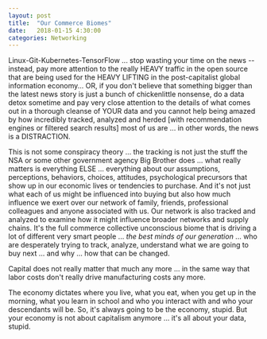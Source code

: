 ```yaml
---
layout: post
title:  "Our Commerce Biomes"
date:   2018-01-15 4:30:00
categories: Networking
---
```


Linux-Git-Kubernetes-TensorFlow ... stop wasting your time on the news -- instead, pay more attention to the really HEAVY traffic in the open source that are being used for the HEAVY LIFTING in the post-capitalist global information economy... OR, if you don't believe that something bigger than the latest news story is just a bunch of chickenlittle nonsense, do a data detox sometime and pay very close attention to the details of what comes out in a thorough cleanse of YOUR data and you cannot help being amazed by how incredibly tracked, analyzed and herded [with recommendation engines or filtered search results] most of us are ... in other words, the news is a DISTRACTION.  

This is not some conspiracy theory ... the tracking is not just the stuff the NSA or some other government agency Big Brother does ... what really matters is everything ELSE ... everything about our assumptions, perceptions, behaviors, choices, attitudes, psychological precursors that show up in our economic lives or tendencies to purchase. And it's not just what each of us might be influenced into buying but also how much influence we exert over our network of family, friends, professional colleagues and anyone associated with us. Our network is also tracked and analyzed to examine how it might influence broader networks and supply chains.  It's the full commerce collective unconscious biome that is driving a lot of different very smart people ... *the best minds of our generation* ... who are desperately trying to track, analyze, understand what we are going to buy next ... and why ... how that can be changed.

Capital does not really matter that much any more ... in the same way that labor costs don't really drive manufacturing costs any more.  

The economy dictates where you live, what you eat, when you get up in the morning, what you learn in school and who you interact with and who your descendants will be. So, it's always going to be the economy, stupid. But your economy is not about capitalism anymore ... it's all about your data, stupid.

